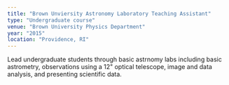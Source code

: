 ```yaml
---
title: "Brown Unviersity Astronomy Laboratory Teaching Assistant"
type: "Undergraduate course"
venue: "Brown University Physics Department"
year: "2015"
location: "Providence, RI"
---
```

Lead undergraduate students through basic astrnomy labs including basic astrometry, observations using a 12" optical telescope, image and data analysis, and presenting scientific data.
